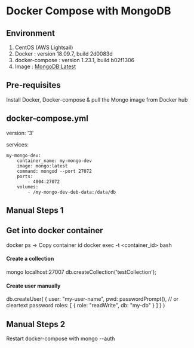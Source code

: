 # Docker Compose with MongoDB

## Environment

1. CentOS (AWS Lightsail)
2. Docker : version 18.09.7, build 2d0083d
3. docker-compose : version 1.23.1, build b02f1306
4. Image : [MongoDB:Latest](https://hub.docker.com/_/mongo)

## Pre-requisites
Install Docker, Docker-compose & pull the Mongo image from Docker hub

## docker-compose.yml

version: '3'

services:

    my-mongo-dev:
        container_name: my-mongo-dev
        image: mongo:latest
        command: mongod --port 27072
        ports:
            - 4004:27072
        volumes:
            - /my-mongo-dev-deb-data:/data/db

## Manual Steps 1

## Get into docker container
docker ps -> Copy container id
docker exec -t <container_id> bash

#### Create a collection
mongo localhost:27007
db.createCollection('testCollection');

#### Create user manually
db.createUser(
  {
    user: "my-user-name",
    pwd: passwordPrompt(),  // or cleartext password
    roles: [
       { role: "readWrite", db: "my-db" }
    ]
  }
)

## Manual Steps 2
Restart docker-compose with mongo --auth
